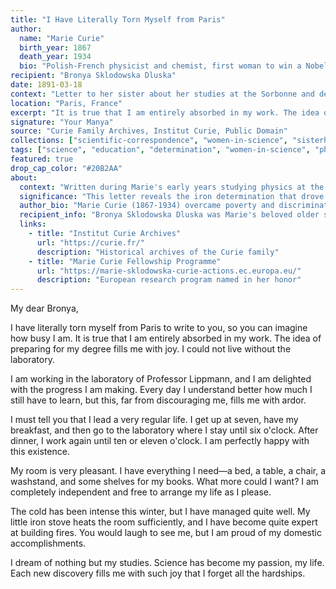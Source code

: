 ```yaml
---
title: "I Have Literally Torn Myself from Paris"
author:
  name: "Marie Curie"
  birth_year: 1867
  death_year: 1934
  bio: "Polish-French physicist and chemist, first woman to win a Nobel Prize"
recipient: "Bronya Sklodowska Dluska"
date: 1891-03-18
context: "Letter to her sister about her studies at the Sorbonne and determination to succeed in science"
location: "Paris, France"
excerpt: "It is true that I am entirely absorbed in my work. The idea of preparing for my degree fills me with joy. I could not live without the laboratory."
signature: "Your Manya"
source: "Curie Family Archives, Institut Curie, Public Domain"
collections: ["scientific-correspondence", "women-in-science", "sisterhood"]
tags: ["science", "education", "determination", "women-in-science", "physics", "chemistry"]
featured: true
drop_cap_color: "#20B2AA"
about:
  context: "Written during Marie's early years studying physics at the Sorbonne, before meeting Pierre. Shows her dedication to science despite poverty and isolation."
  significance: "This letter reveals the iron determination that drove Marie to become the first woman to win a Nobel Prize, overcoming enormous obstacles in a male-dominated field."
  author_bio: "Marie Curie (1867-1934) overcame poverty and discrimination to become the first woman Nobel laureate and the only person to win Nobel Prizes in two different sciences."
  recipient_info: "Bronya Sklodowska Dluska was Marie's beloved older sister who helped fund her education in Paris and remained her closest confidante throughout life."
  links:
    - title: "Institut Curie Archives"
      url: "https://curie.fr/"
      description: "Historical archives of the Curie family"
    - title: "Marie Curie Fellowship Programme"
      url: "https://marie-sklodowska-curie-actions.ec.europa.eu/"
      description: "European research program named in her honor"
---
```


My dear Bronya,

I have literally torn myself from Paris to write to you, so you can imagine how busy I am. It is true that I am entirely absorbed in my work. The idea of preparing for my degree fills me with joy. I could not live without the laboratory.

I am working in the laboratory of Professor Lippmann, and I am delighted with the progress I am making. Every day I understand better how much I still have to learn, but this, far from discouraging me, fills me with ardor.

I must tell you that I lead a very regular life. I get up at seven, have my breakfast, and then go to the laboratory where I stay until six o'clock. After dinner, I work again until ten or eleven o'clock. I am perfectly happy with this existence.

My room is very pleasant. I have everything I need—a bed, a table, a chair, a washstand, and some shelves for my books. What more could I want? I am completely independent and free to arrange my life as I please.

The cold has been intense this winter, but I have managed quite well. My little iron stove heats the room sufficiently, and I have become quite expert at building fires. You would laugh to see me, but I am proud of my domestic accomplishments.

I dream of nothing but my studies. Science has become my passion, my life. Each new discovery fills me with such joy that I forget all the hardships.